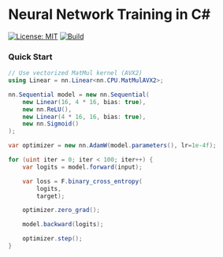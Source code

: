 # Neural Network Training in C#

[![License: MIT](https://img.shields.io/badge/License-MIT-blue.svg)](https://opensource.org/licenses/MIT)
[![Build](https://github.com/azret/nn.cs/actions/workflows/ci.yml/badge.svg)](https://github.com/azret/nn.cs/actions/workflows/ci.yml)

### Quick Start

```csharp
// Use vectorized MatMul kernel (AVX2)
using Linear = nn.Linear<nn.CPU.MatMulAVX2>;

nn.Sequential model = new nn.Sequential(
    new Linear(16, 4 * 16, bias: true),
    new nn.ReLU(),
    new Linear(4 * 16, 16, bias: true),
    new nn.Sigmoid()
);

var optimizer = new nn.AdamW(model.parameters(), lr=1e-4f);

for (uint iter = 0; iter < 100; iter++) {
    var logits = model.forward(input);

    var loss = F.binary_cross_entropy(
        logits,
        target);

    optimizer.zero_grad();

    model.backward(logits);

    optimizer.step();
}
```
